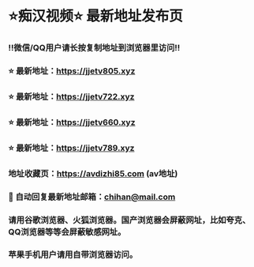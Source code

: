# ⭐️痴汉视频⭐️ 最新地址发布页

### ‼️微信/QQ用户请长按复制地址到浏览器里访问‼️

### ⭐️ 最新地址：https://jjetv805.xyz

### ⭐️ 最新地址：https://jjetv722.xyz

### ⭐️ 最新地址：https://jjetv660.xyz

### ⭐️ 最新地址：https://jjetv789.xyz



### 地址收藏页：https://avdizhi85.com (av地址)
### 📧 自动回复最新地址邮箱：chihan@mail.com
### 请用谷歌浏览器、火狐浏览器。国产浏览器会屏蔽网址，比如夸克、QQ浏览器等等会屏蔽敏感网址。
### 苹果手机用户请用自带浏览器访问。
